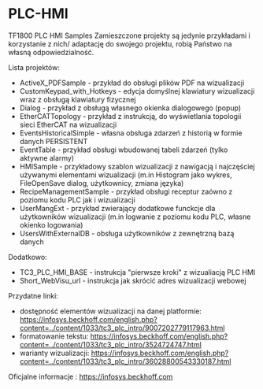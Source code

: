 # PLC-HMI
TF1800 PLC HMI Samples
Zamieszczone projekty są jedynie przykładami i korzystanie z nich/ adaptację do swojego projektu, robią Państwo na własną odpowiedzialność.

Lista projektów:
- ActiveX_PDFSample -  przykład do obsługi plików PDF na wizualizacji 
- CustomKeypad_with_Hotkeys - edycja domyślnej klawiatury wizualizacji wraz z obsługą klawiatury fizycznej
- Dialog - przykład z obsługą własnego okienka dialogowego (popup)
- EtherCATTopology - przykład z instrukcją, do wyświetlania topologii sieci EtherCAT na wizualizacji
- EventsHistoricalSimple - własna obsługa zdarzeń z historią w formie danych PERSISTENT 
- EventTable - przykład obsługi wbudowanej tabeli zdarzeń (tylko aktywne alarmy)
- HMISample - przykładowy szablon wizualizacji z nawigacją i najczęściej używanymi elementami wizualizacji
		(m.in Histogram jako wykres, FileOpenSave dialog, użytkownicy, zmiana języka)
- RecipeManagementSample - przykład obsługi receptur zaówno z poziomu kodu PLC jak i wizualizacji
- UserMangExt - przykład zwierający dodatkowe funckcje dla użytkowników wizualizacji
		(m.in logwanie z poziomu kodu PLC, własne okienko logowania)
- UsersWithExternalDB - obsługa użytkowników z zewnętrzną bazą danych

Dodatkowo:
- TC3_PLC_HMI_BASE  - instrukcja "pierwsze kroki" z wizualiacją PLC HMI
- Short_WebVisu_url - instrukcja jak skrócić adres wizualizacji webowej

Przydatne linki:
- dostępność elementów wizualizacji na danej platformie: https://infosys.beckhoff.com/english.php?content=../content/1033/tc3_plc_intro/9007202779117963.html
- formatowanie tekstu: https://infosys.beckhoff.com/english.php?content=../content/1033/tc3_plc_intro/3524724747.html
- warianty wizualizacji: https://infosys.beckhoff.com/english.php?content=../content/1033/tc3_plc_intro/36028800543330187.html

Oficjalne informacje : https://infosys.beckhoff.com
